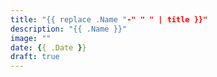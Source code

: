 ```yaml
---
title: "{{ replace .Name "-" " " | title }}"
description: "{{ .Name }}"
image: ""
date: {{ .Date }}
draft: true
---
```


